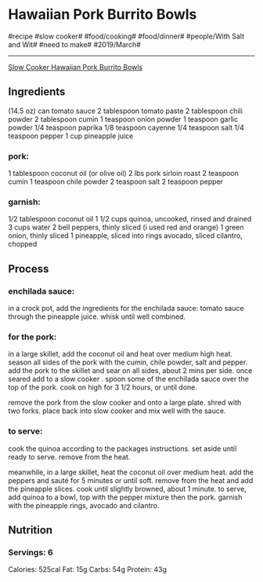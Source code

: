 # Hawaiian Pork Burrito Bowls
#recipe #slow cooker# #food/cooking# #food/dinner# #people/With Salt and Wit# #need to make# #2019/March#
- - - -
[Slow Cooker Hawaiian Pork Burrito Bowls](http://withsaltandwit.com/pork-burrito-bowls/)

## Ingredients
(14.5 oz) can tomato sauce
2 tablespoon tomato paste
2 tablespoon chili powder
2 tablespoon cumin
1 teaspoon onion powder
1 teaspoon garlic powder
1/4 teaspoon paprika
1/8 teaspoon cayenne
1/4 teaspoon salt
1/4 teaspoon pepper
1 cup pineapple juice
### pork:
1 tablespoon coconut oil (or olive oil)
2 lbs pork sirloin roast
2 teaspoon cumin
1 teaspoon chile powder
2 teaspoon salt
2 teaspoon pepper
### garnish:
1/2 tablespoon coconut oil
1 1/2 cups quinoa, uncooked, rinsed and drained
3 cups water
2 bell peppers, thinly sliced (i used red and orange)
1 green onion, thinly sliced
1 pineapple, sliced into rings
avocado, sliced
cilantro, chopped

## Process
### enchilada sauce:
in a crock pot, add the ingredients for the enchilada sauce: tomato sauce through the pineapple juice. whisk until well combined.

### for the pork:
in a large skillet, add the coconut oil and heat over medium high heat.
season all sides of the pork with the cumin, chile powder, salt and pepper.
add the pork to the skillet and sear on all sides, about 2 mins per side. once seared add to a slow cooker . spoon some of the enchilada sauce over the top of the pork. cook on high for 3 1/2 hours, or until done.

remove the pork from the slow cooker and onto a large plate. shred with two forks. place back into slow cooker and mix well with the sauce.

### to serve:
cook the quinoa according to the packages instructions. set aside until ready to serve. remove from the heat.

meanwhile, in a large skillet, heat the coconut oil over medium heat. add the peppers and sauté for 5 minutes or until soft. remove from the heat and add the pineapple slices. cook until slightly browned, about 1 minute.
to serve, add quinoa to a bowl, top with the pepper mixture then the pork. garnish with the pineapple rings, avocado and cilantro.

## Nutrition
### Servings: 6
Calories: 525cal
Fat: 15g
Carbs: 54g
Protein: 43g
